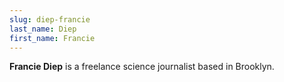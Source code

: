 ```yaml
---
slug: diep-francie
last_name: Diep
first_name: Francie
---
```

**Francie Diep** is a freelance science journalist based in Brooklyn.